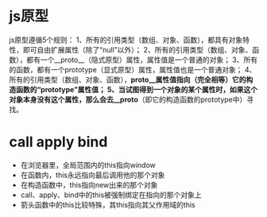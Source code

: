 # js原型
js原型遵循5个规则：
 1、所有的引用类型（数组、对象、函数），都具有对象特性，即可自由扩展属性（除了“null”以外）； 
 2、所有的引用类型（数组、对象、函数），都有一个__proto__（隐式原型）属性，属性值是一个普通的对象；
 3、所有的函数，都有一个prototype（显式原型）属性，属性值也是一个普通对象； 
 4、所有的引用类型（数组、对象、函数），__proto__属性值指向（完全相等）它的构造函数的“prototype”属性值； 
 5、当试图得到一个对象的某个属性时，如果这个对象本身没有这个属性，那么会去__proto__（即它的构造函数的prototype中）寻找。

# call apply bind
- 在浏览器里，全局范围内的this指向window
- 在函数内，this永远指向最后调用他的那个对象
- 在构造函数中，this指向new出来的那个对象
- call、apply、bind中的this被强制绑定在指向的那个对象上
- 箭头函数中的this比较特殊，其this指向其父作用域的this
